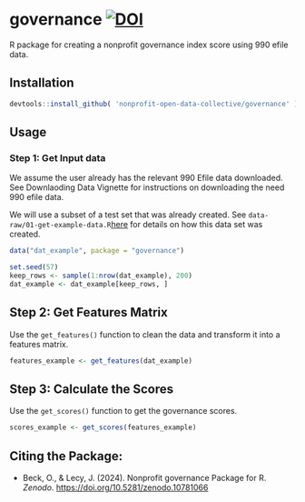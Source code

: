 # governance [![DOI](https://zenodo.org/badge/DOI/10.5281/zenodo.10781067.svg)](https://doi.org/10.5281/zenodo.10781067)

R package for creating a nonprofit governance index score using 990 efile data. 

## Installation

```r
devtools::install_github( 'nonprofit-open-data-collective/governance' )
```

## Usage 

### Step 1: Get Input data 

We assume the user already has the relevant 990 Efile data downloaded. See Downlaoding Data Vignette for instructions on downloading the need 990 efile data.

We will use a subset of a test set that was already created. See `data-raw/01-get-example-data.R`[here](https://github.com/Nonprofit-Open-Data-Collective/governance/blob/main/data-raw/01-get-example-data.R) for details on how this data set was created. 

```r
data("dat_example", package = "governance")

set.seed(57)
keep_rows <- sample(1:nrow(dat_example), 200)
dat_example <- dat_example[keep_rows, ]

```

## Step 2: Get Features Matrix 

Use the `get_features()` function to clean the data and transform it into a features matrix. 

```r
features_example <- get_features(dat_example)
```


## Step 3: Calculate the Scores 

Use the `get_scores()` function to get the governance scores. 

```r
scores_example <- get_scores(features_example)
```

## Citing the Package:  

- Beck, O., & Lecy, J. (2024). Nonprofit governance Package for R. *Zenodo*. https://doi.org/10.5281/zenodo.10781066




